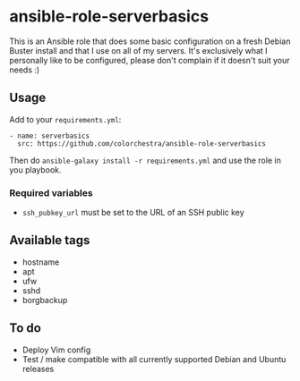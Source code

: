 # ansible-role-serverbasics
This is an Ansible role that does some basic configuration on a fresh Debian Buster install and that I use on all of my servers. It's exclusively what I personally like to be configured, please don't complain if it doesn't suit your needs :)

## Usage
Add to your `requirements.yml`:
```
- name: serverbasics
  src: https://github.com/colorchestra/ansible-role-serverbasics
```
Then do `ansible-galaxy install -r requirements.yml` and use the role in you playbook.

### Required variables
- `ssh_pubkey_url` must be set to the URL of an SSH public key

## Available tags
- hostname
- apt
- ufw
- sshd
- borgbackup

## To do
- Deploy Vim config
- Test / make compatible with all currently supported Debian and Ubuntu releases
